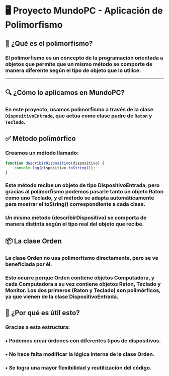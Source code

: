 # 🖥️ Proyecto MundoPC - Aplicación de Polimorfismo

## 📌 ¿Qué es el polimorfismo?

### El **polimorfismo** es un concepto de la programación orientada a objetos que permite que un mismo método se comporte de manera diferente según el tipo de objeto que lo utilice.

---

## 🔍 ¿Cómo lo aplicamos en MundoPC?

### En este proyecto, usamos polimorfismo a través de la clase `DispositivoEntrada`, que actúa como **clase padre** de `Raton` y `Teclado`.

## ✅ Método polimórfico

### Creamos un método llamado:

```js
function describirDispositivo(dispositivo) {
    console.log(dispositivo.toString());
}
```
### Este método recibe un objeto de tipo **DispositivoEntrada**, pero gracias al polimorfismo podemos pasarle tanto un objeto Raton como uno Teclado, y el método se adapta automáticamente para mostrar el toString() correspondiente a cada clase.

### Un mismo método (describirDispositivo) se comporta de manera distinta según el tipo real del objeto que recibe.

## 📦 La clase **Orden**

### La clase Orden no usa polimorfismo directamente, pero se ve beneficiada por él.
### Esto ocurre porque Orden contiene objetos Computadora, y cada Computadora a su vez contiene objetos Raton, Teclado y Monitor. Los dos primeros (Raton y Teclado) son polimórficos, ya que vienen de la clase DispositivoEntrada.

## 🎯 ¿Por qué es útil esto?
### Gracias a esta estructura:
### • Podemos crear órdenes con diferentes tipos de dispositivos.
### • No hace falta modificar la lógica interna de la clase Orden.
### • Se logra una mayor flexibilidad y reutilización del código.
